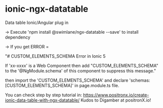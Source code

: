# ionic-ngx-datatable
Data table Ionic/Angular plug in

-> Execute 'npm install @swimlane/ngx-datatable --save' to install dependency

-> If you get ERROR =

"# CUSTOM_ELEMENTS_SCHEMA Error in Ionic 5

If 'xx-xxxx' is a Web Component then add "CUSTOM_ELEMENTS_SCHEMA" 
to the '@NgModule.schema' of this component to suppress this message."

then import the 'CUSTOM_ELEMENTS_SCHEMA' and declare 'schemas:[CUSTOM_ELEMENTS_SCHEMA]' in page.module.ts file.

You can check step by step tutorial in: https://www.positronx.io/create-ionic-data-table-with-ngx-datatable/
Kudos to Digamber at positronX.io!

